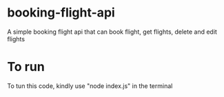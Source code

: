 # booking-flight-api

A simple booking flight api that can book flight, get flights, delete and edit flights

# To run

To tun this code, kindly use "node index.js" in the terminal

